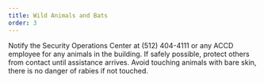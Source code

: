 ```yaml
---
title: Wild Animals and Bats
order: 3
---
```


Notify the Security Operations Center at (512) 404-4111 or any ACCD employee for any animals in the building. If safely possible, protect others from contact until assistance arrives. Avoid touching animals with bare skin, there is no danger of rabies if not touched.
